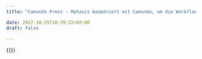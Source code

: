 ```yaml
---
title: "Camunda Press - Mphasis kooperiert mit Camunda, um die Workflow- und Decision Automation der Kunden zu verbessern. | Camunda BPM"

date: 2017-10-25T10:39:22+02:00
draft: false

---
```

{{<press-single
title="Mphasis kooperiert mit Camunda, um die Workflow- und Decision Automation der Kunden zu verbessern."
text="__Berlin, 10. Juni 2019__ - Viele IT-Systeme in Banken und Versicherungen sind mit der Aufgabe überlastet, Daten schnell auszutauschen und mit digitalen Angeboten zu verknüpfen. Der Spezialist für Cloud Cognitive Services, Mphasis, schließt sich daher dem Partnerprogramm des Berliner Softwareentwicklers Camunda an.<br><br>Mphasis will die Vermögensverwaltung durch kognitive Dienste und künstliche Intelligenz verbessern. Dabei setzt das Unternehmen auf Software aus der Cloud, mit der Banken und Versicherungen neue Produkte schneller zur Marktreife bringen und Kunden besser beraten können. Dies wird derzeit vor allem durch veraltete IT-Infrastrukturen behindert, die viel Zeit für die Bereitstellung und Verarbeitung von Informationen benötigen. <br><br>'Diese Partnerschaft mit Camunda bietet Unternehmen die Möglichkeit, Kundenbedürfnisse schneller zu erfüllen, indem sie die Kundenerfahrungen hyper-personalisieren. Es unterstreicht unser Engagement, Unternehmenskunden dabei zu unterstützen, schnell überlegene Produkte und Serviceerfahrungen zu liefern, gleichzeitig die Kosten zu optimieren und kritische Multi-Cloud-Betriebsstrategien zu vereinfachen', sagte Dinesh Venugopal, President - Mphasis Direct and Digital. <br><br>Camunda BPM ist die richtige Lösung. Die Open-Source-Plattform für Workflow- und Entscheidungsmanagement automatisiert interne Prozesse und nutzt Mikroservices, um verschiedene Aufgaben innerhalb einer Geschäftsbeziehung zu bewältigen. Damit entspricht diese Plattform den Bedürfnissen vieler Mphasis-Kunden nach einer Plattform, die sich leicht in die eigene Softwareentwicklung und moderne Benutzeroberflächen integrieren lässt. 'Die digitale Transformation zwingt immer mehr Unternehmen, eine eigene Software zu entwickeln und flexibler auf den Markt zu reagieren', sagt Jakob Freund, CEO von Camunda. 'Wir freuen uns, mit Mphasis zusammenzuarbeiten, um diese Fähigkeit für unsere Kunden weiterzuentwickeln.<br><br>__Über Mphasis__<br><br>[Mphasis](http://www.mphasis.com/ 'Mphasis') (BSE: 526299; NSE: MPHASIS) wendet Technologien der nächsten Generation an, um Unternehmen bei der globalen Transformation zu unterstützen. Kundenorientierung ist für Mphasis von grundlegender Bedeutung und spiegelt sich im Front2Back -Transformationsansatz wider. Front2Back nutzt die exponentielle Kraft von Cloud und Cognitive, um Kunden und deren Endkunden ein hyperpersonalisiertes, digitales Erlebnis zu bieten. Der Service Transformation-Ansatz von Mphasis hilft dabei, durch den Einsatz digitaler Technologien den Kern in Legacy-Umgebungen innerhalb eines Unternehmens zu verkleinern und ihnen so die Möglichkeit zu geben, in einer sich verändernden Welt stets einen Schritt voraus zu sein. Die Kernreferenzarchitekturen und -tools von Mphasis sowie Schnelligkeit und Innovation sind der Schlüssel zum Aufbau enger Beziehungen zu Kunden. Mehr Informationen unter [https://www.mphasis.com](https://www.mphasis.com 'https://www.mphasis.com') <br><br>__Über Camunda__<br><br>Camunda ist ein Softwarehersteller, der Prozessautomatisierung neu erfindet. Zahlreiche Organisationen, darunter Deutsche Bahn, Deutsche Telekom und Zalando vertrauen auf Camunda, um ihre Kernprozesse im Zuge der digitalen Transformation zu automatisieren.<br>Mit seiner Open Source Plattform für Workflow und Decision Automation bringt Camunda Transparenz ins Tagesgeschäft und steigert die Performance, Zuverlässigkeit und Skalierbarkeit von Geschäftsprozessen, die über verteilte Systeme hinweg in hoher Frequenz ausgeführt werden. Von Deloitte mehrfach als eines der am schnellsten wachsenden IT-Unternehmen Deutschlands und Europas ausgezeichnet, ist Camunda mit seinem Hauptstandort in Berlin sowie mit Büros in San Francisco und Denver, USA, vertreten. Mehr Informationen unter [https://camunda.com](https://camunda.com 'https://camunda.com')<br><br>__Pressekontakt:__<br><br>Deepa Nagraj<br>Mphasis Corporate Communications <br>deepa.nagaraj@mphasis.com<br>+1 (347) 268-0661 | +1 (646) 424-5160<br>+91 9845 256 283<br><br>Sumana Bhat<br>Mphasis Corporate Communications <br>Sumana.bhat@mphasis.com<br>09902980980<br><br>Deutschland:<br>Florian Bongartz<br>florian.bongartz@econ-news.de<br>+49 176 20250099<br><br>USA & International:<br>Jessica Jaffe, Sift Communications, Jessica.Jaffe@siftpr.com <br>Jill Reed, Sift Communications, Jill.Reed@siftpr.com <br><br>__Absender:__<br><br>Camunda Services GmbH<br>Zossener Straße 55-58<br>10961 Berlin<br>Amtsgericht Charlottenburg: HRB 113230 B<br>USt.-IdNr. DE 259 411 084<br>Geschäftsführer: Jakob Freund, Bernd Rücker<br><br>"
date="2019-06-10">}}